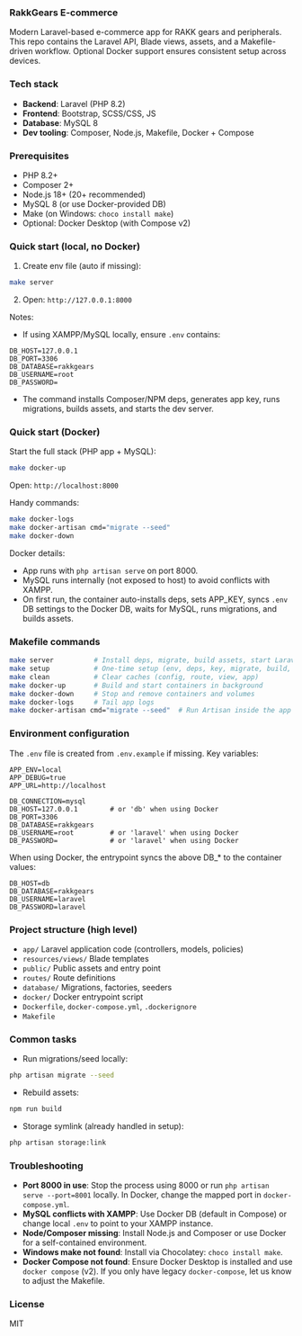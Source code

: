 ### RakkGears E-commerce

Modern Laravel-based e-commerce app for RAKK gears and peripherals. This repo contains the Laravel API, Blade views, assets, and a Makefile-driven workflow. Optional Docker support ensures consistent setup across devices.

### Tech stack
- **Backend**: Laravel (PHP 8.2)
- **Frontend**: Bootstrap, SCSS/CSS, JS
- **Database**: MySQL 8
- **Dev tooling**: Composer, Node.js, Makefile, Docker + Compose

### Prerequisites
- PHP 8.2+
- Composer 2+
- Node.js 18+ (20+ recommended)
- MySQL 8 (or use Docker-provided DB)
- Make (on Windows: `choco install make`)
- Optional: Docker Desktop (with Compose v2)

### Quick start (local, no Docker)
1) Create env file (auto if missing):
```bash
make server
```
2) Open: `http://127.0.0.1:8000`

Notes:
- If using XAMPP/MySQL locally, ensure `.env` contains:
```
DB_HOST=127.0.0.1
DB_PORT=3306
DB_DATABASE=rakkgears
DB_USERNAME=root
DB_PASSWORD=
```
- The command installs Composer/NPM deps, generates app key, runs migrations, builds assets, and starts the dev server.

### Quick start (Docker)
Start the full stack (PHP app + MySQL):
```bash
make docker-up
```
Open: `http://localhost:8000`

Handy commands:
```bash
make docker-logs
make docker-artisan cmd="migrate --seed"
make docker-down
```

Docker details:
- App runs with `php artisan serve` on port 8000.
- MySQL runs internally (not exposed to host) to avoid conflicts with XAMPP.
- On first run, the container auto-installs deps, sets APP_KEY, syncs `.env` DB settings to the Docker DB, waits for MySQL, runs migrations, and builds assets.

### Makefile commands
```bash
make server          # Install deps, migrate, build assets, start Laravel server
make setup           # One-time setup (env, deps, key, migrate, build, storage link)
make clean           # Clear caches (config, route, view, app)
make docker-up       # Build and start containers in background
make docker-down     # Stop and remove containers and volumes
make docker-logs     # Tail app logs
make docker-artisan cmd="migrate --seed"  # Run Artisan inside the app container
```

### Environment configuration
The `.env` file is created from `.env.example` if missing. Key variables:
```
APP_ENV=local
APP_DEBUG=true
APP_URL=http://localhost

DB_CONNECTION=mysql
DB_HOST=127.0.0.1        # or 'db' when using Docker
DB_PORT=3306
DB_DATABASE=rakkgears
DB_USERNAME=root         # or 'laravel' when using Docker
DB_PASSWORD=             # or 'laravel' when using Docker
```

When using Docker, the entrypoint syncs the above DB_* to the container values:
```
DB_HOST=db
DB_DATABASE=rakkgears
DB_USERNAME=laravel
DB_PASSWORD=laravel
```

### Project structure (high level)
- `app/` Laravel application code (controllers, models, policies)
- `resources/views/` Blade templates
- `public/` Public assets and entry point
- `routes/` Route definitions
- `database/` Migrations, factories, seeders
- `docker/` Docker entrypoint script
- `Dockerfile`, `docker-compose.yml`, `.dockerignore`
- `Makefile`

### Common tasks
- Run migrations/seed locally:
```bash
php artisan migrate --seed
```
- Rebuild assets:
```bash
npm run build
```
- Storage symlink (already handled in setup):
```bash
php artisan storage:link
```

### Troubleshooting
- **Port 8000 in use**: Stop the process using 8000 or run `php artisan serve --port=8001` locally. In Docker, change the mapped port in `docker-compose.yml`.
- **MySQL conflicts with XAMPP**: Use Docker DB (default in Compose) or change local `.env` to point to your XAMPP instance.
- **Node/Composer missing**: Install Node.js and Composer or use Docker for a self-contained environment.
- **Windows make not found**: Install via Chocolatey: `choco install make`.
- **Docker Compose not found**: Ensure Docker Desktop is installed and use `docker compose` (v2). If you only have legacy `docker-compose`, let us know to adjust the Makefile.

### License
MIT
